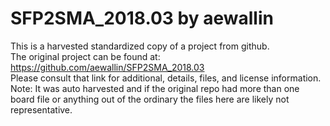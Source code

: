 
# SFP2SMA_2018.03 by aewallin  
This is a harvested standardized copy of a project from github.  
The original project can be found at:  
https://github.com/aewallin/SFP2SMA_2018.03  
Please consult that link for additional, details, files, and license information.  
Note: It was auto harvested and if the original repo had more than one board file or anything out of the ordinary the files here are likely not representative.  
    